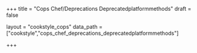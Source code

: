 +++
title = "Cops Chef/Deprecations Deprecatedplatformmethods"
draft = false

layout = "cookstyle_cops"
data_path = ["cookstyle","cops_chef_deprecations_deprecatedplatformmethods"]

+++

<!-- The content of this page is automatically generated from the
cops_chef_deprecations_deprecatedplatformmethods.yml file in github.com/chef/cookstyle/docs-chef-io/data/cookstyle. -->
